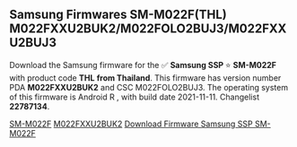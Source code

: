<h2>Samsung Firmwares SM-M022F(THL) M022FXXU2BUK2/M022FOLO2BUJ3/M022FXXU2BUJ3</h2>
Download the Samsung firmware for the ✅ <strong>Samsung SSP </strong> ⭐ <strong>SM-M022F</strong> with product code <strong>THL</strong> <strong> from Thailand</strong>. This firmware has version number PDA <strong>M022FXXU2BUK2</strong> and CSC M022FOLO2BUJ3. The operating system of this firmware is Android R , with build date 2021-11-11. Changelist <strong>22787134</strong>.


[SM-M022F](https://samfirm.shop/samsung/model/SM-M022F)
[M022FXXU2BUK2](https://samfirm.shop/samsung/pda/M022FXXU2BUK2)
[Download Firmware Samsung SSP SM-M022F](https://samfirm.shop/samsung/firmware/473710)
